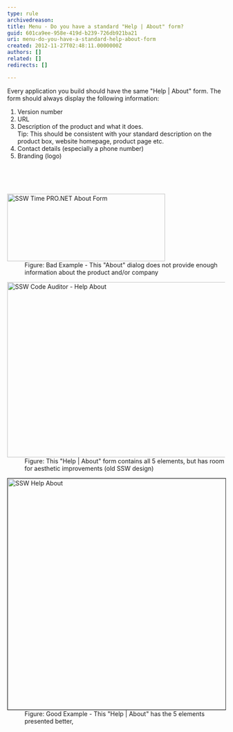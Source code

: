 ```yaml
---
type: rule
archivedreason: 
title: Menu - Do you have a standard "Help | About" form?
guid: 601ca9ee-958e-419d-b239-726db921ba21
uri: menu-do-you-have-a-standard-help-about-form
created: 2012-11-27T02:48:11.0000000Z
authors: []
related: []
redirects: []

---
```



<div>Every application you build should have the same &quot;Help | About&quot; form. The form should always display the following information&#58;</div>
<ol><li>Version number</li>
<li>URL</li>
<li>Description of the product and what it does.<br>Tip&#58; This should be consistent with your standard description on the product box, website homepage, product page etc. </li>
<li>Contact details (especially a phone number)</li>
<li>Branding (logo)</li></ol>
<br><excerpt class='endintro'></excerpt><br>
​<dl class="badImage"><dt><img alt="SSW Time PRO.NET About Form" src="http&#58;//www.ssw.com.au/ssw/Standards/Rules/Images/BadHelpAboutForm.jpg" width="365" height="156" /></dt>
<dd>Figure&#58; Bad Example - This &quot;About&quot; dialog does not provide enough information about the product and/or company</dd></dl>
<dl class="image"><dt><img alt="SSW Code Auditor - Help About" src="http&#58;//www.ssw.com.au/ssw/Standards/Rules/Images/SSWHelpAbout.gif" width="630" height="405" /></dt>
<dd>Figure&#58; This &quot;Help | About&quot; form contains all 5 elements, but has room for aesthetic improvements (old SSW design)</dd></dl>
<dl class="goodImage"><dt><img border="1" alt="SSW Help About" src="http&#58;//www.ssw.com.au/ssw/Standards/Rules/Images/Rego9.png" width="630" height="534" /></dt>
<dd>Figure&#58; Good Example - This &quot;Help | About&quot; has the 5 elements presented better,</dd></dl>



